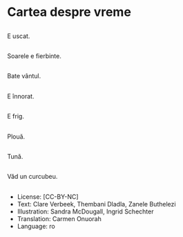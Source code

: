 # Cartea despre vreme

##
E uscat.

##
Soarele e fierbinte.

##
Bate vântul.

##
E înnorat.

##
E frig.

##
Plouă.

##
Tună.

##
Văd un curcubeu.

##
* License: [CC-BY-NC]
* Text: Clare Verbeek, Thembani Dladla, Zanele Buthelezi
* Illustration: Sandra McDougall, Ingrid Schechter
* Translation: Carmen Onuorah
* Language: ro
